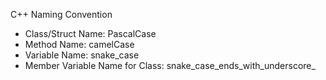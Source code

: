 C++ Naming Convention

- Class/Struct Name: PascalCase
- Method Name: camelCase
- Variable Name: snake_case
- Member Variable Name for Class: snake_case_ends_with_underscore_
